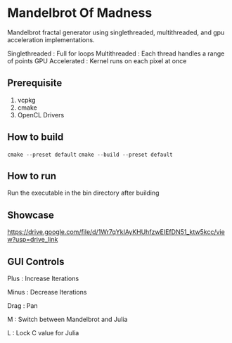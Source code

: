 # Mandelbrot Of Madness
Mandelbrot fractal generator using singlethreaded, multithreaded, and gpu acceleration implementations.

Singlethreaded : Full for loops
Multithreaded : Each thread handles a range of points
GPU Accelerated : Kernel runs on each pixel at once

## Prerequisite
1. vcpkg
2. cmake
3. OpenCL Drivers

## How to build
```cmake --preset default```
```cmake --build --preset default```

## How to run
Run the executable in the bin directory after building

## Showcase
https://drive.google.com/file/d/1Wr7qYkIAyKHUhfzwEIEfDN51_ktw5kcc/view?usp=drive_link

## GUI Controls
Plus : Increase Iterations

Minus : Decrease Iterations

Drag : Pan

M : Switch between Mandelbrot and Julia

L : Lock C value for Julia
